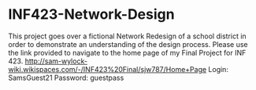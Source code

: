 # INF423-Network-Design
This project goes over a fictional Network Redesign of a school district in order to demonstrate an understanding of the design process.
Please use the link provided to navigate to the home page of my Final Project for INF 423.
http://sam-wylock-wiki.wikispaces.com/-/INF423%20Final/sjw787/Home+Page
Login: SamsGuest21
Password: guestpass
